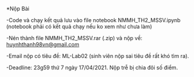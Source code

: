*Nộp Bài

-Code và chạy kết quả lưu vào file notebook NMMH_TH2_MSSV.ipynb (notebook phải có kết quả chạy nếu ko xem như chưa làm)

-Nén thành file NMMH_TH2_MSSV.rar (.zip) và nộp về: huynhthanh98vn@gmail.com

-Email nộp có tiêu đề: ML-Lab02 (sinh viên nộp sai tiêu đề rất khó tìm ra).

-Deadline: 23g59 thứ 7 ngày 17/04/2021. Nộp trễ bị chia đôi số điểm.
